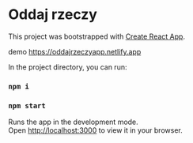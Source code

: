 # Oddaj rzeczy

This project was bootstrapped with [Create React App](https://github.com/facebook/create-react-app).

demo https://oddajrzeczyapp.netlify.app

In the project directory, you can run:
### `npm i`
### `npm start`

Runs the app in the development mode.\
Open [http://localhost:3000](http://localhost:3000) to view it in your browser.